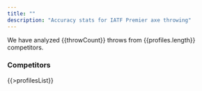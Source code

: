 ```yaml
---
title: ""
description: "Accuracy stats for IATF Premier axe throwing"
---
```


<div class="card">
  <p>We have analyzed {{throwCount}} throws from {{profiles.length}} competitors.</p>
</div>

<h3>Competitors</h3>

<div class="card">
  {{>profilesList}}
</div>